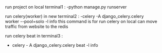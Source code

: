 run project on local terminal1 :
    -python manage.py runserver

run celery(worker) in new terminal2 :
    -celery -A django_celery.celery worker --pool=solo -l info
    this command is for run celery on local can move traffic from website to the redis


run celery beat in terminal3 :
 - celery - A django_celery.celery beat -l info 